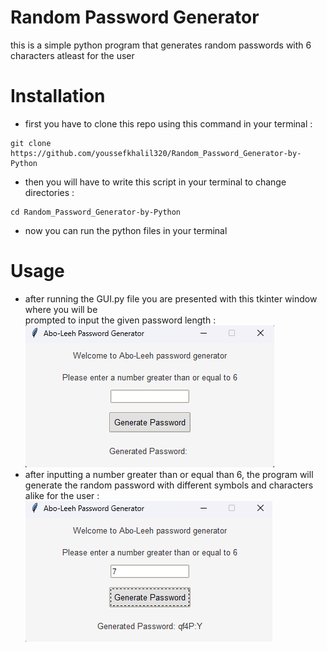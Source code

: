 # Random Password Generator 
this is a simple python program that generates random passwords with 6 characters atleast for the user

# Installation 
- first you have to clone this repo using this command in your terminal :
```
git clone https://github.com/youssefkhalil320/Random_Password_Generator-by-Python
```
- then you will have to write this script in your terminal to change directories  :
```
cd Random_Password_Generator-by-Python
```
- now you can run the python files in your terminal

# Usage 
- after running the GUI.py file you are presented with this tkinter window where you will be <br> prompted to input the given password length :<br/>
 ![alt text](image.png)
- after inputting a number greater than or equal than 6, the program will generate the random password with different symbols and characters alike for the user :
![alt text](image-1.png)


